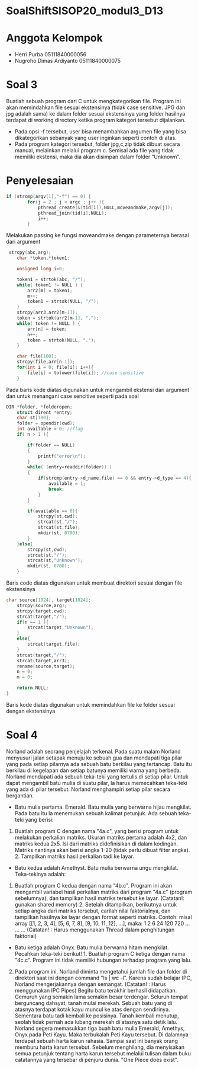 # SoalShiftSISOP20_modul3_D13

# Anggota Kelompok
* Herri Purba                     05111840000056
* Nugroho Dimas Ardiyanto         05111840000075

# Soal 3
Buatlah sebuah program dari C untuk mengkategorikan file. Program ini akan
memindahkan file sesuai ekstensinya (tidak case sensitive. JPG dan jpg adalah
sama) ke dalam folder sesuai ekstensinya yang folder hasilnya terdapat di working
directory ketika program kategori tersebut dijalankan.
* Pada opsi -f tersebut, user bisa menambahkan argumen file yang bisa
dikategorikan sebanyak yang user inginkan seperti contoh di atas.
* Pada program kategori tersebut, folder jpg,c,zip tidak dibuat secara manual,
melainkan melalui program c. Semisal ada file yang tidak memiliki ekstensi,
maka dia akan disimpan dalam folder “Unknown”.
# Penyelesaian
```c
if (strcmp(argv[1],"-f") == 0) {
        for(j = 2 ; j < argc ; j++ ){
            pthread_create(&(tid[i]),NULL,moveandmake,argv[j]);
            pthread_join(tid[i],NULL);
            i++;
        }
```
Melakukan passing ke fungsi moveandmake dengan parameternya berasal dari argument
```c
 strcpy(abc,arg);
    char *token,*token1;

	unsigned long i=0;

    token1 = strtok(abc, "/");
    while( token1 != NULL ) {
        arr2[m] = token1;
        m++;
        token1 = strtok(NULL, "/");
    }
    strcpy(arr3,arr2[m-1]);
    token = strtok(arr2[m-1], ".");
    while( token != NULL ) {
        arr[n] = token;
        n++;
        token = strtok(NULL, ".");
    }

    char file[100];
    strcpy(file,arr[n-1]);
    for(int i = 0; file[i]; i++){
        file[i] = tolower(file[i]); //case sensitive
    }
```
Pada baris kode diatas digunakan untuk mengambil ekstensi dari argument dan untuk menangani case sencitive seperti pada soal

```c
DIR *folder, *folderopen;
    struct dirent *entry;
    char st[100];
    folder = opendir(cwd); 
    int available = 0; //flag
    if( n > 1 ){

        if(folder == NULL)
        {
            printf("error\n");
        }
        while( (entry=readdir(folder)) )
        {
            if(strcmp(entry->d_name,file) == 0 && entry->d_type == 4){
                available = 1;
                break;
            }
        }

        if(available == 0){
            strcpy(st,cwd);
            strcat(st,"/");
            strcat(st,file);
            mkdir(st, 0700);
        }
    }else{
        strcpy(st,cwd);
        strcat(st,"/");
        strcat(st,"Unknown");
        mkdir(st, 0700);
    }
```
Baris code diatas digunakan untuk membuat direktori sesuai dengan file ekstensinya

```c
char source[1024], target[1024];
    strcpy(source,arg);
    strcpy(target,cwd);
    strcat(target,"/");
    if(n == 1 ){
        strcat(target,"Unknown");
    }
    else{
        strcat(target,file);
    }
    strcat(target,"/");
    strcat(target,arr3);
    rename(source,target);
    n = 0;
    m = 0;

	return NULL;
}
```
Baris kode diatas digunakan untuk memindahkan file ke folder sesuai dengan ekstensinya


# Soal 4
Norland adalah seorang penjelajah terkenal. Pada suatu malam Norland menyusuri jalan setapak menuju ke sebuah gua dan mendapati tiga pilar yang pada setiap pilarnya ada sebuah batu berkilau yang tertancap. Batu itu berkilau di kegelapan dan setiap batunya memiliki warna yang berbeda. 
Norland mendapati ada sebuah teka-teki yang tertulis di setiap pilar. Untuk dapat mengambil batu mulia di suatu pilar, Ia harus memecahkan teka-teki yang ada di pilar tersebut. Norland menghampiri setiap pilar secara bergantian. 
- Batu mulia pertama. Emerald. Batu mulia yang berwarna hijau mengkilat. Pada batu itu Ia menemukan sebuah kalimat petunjuk. Ada sebuah teka-teki yang berisi: 
1. Buatlah program C dengan nama "4a.c", yang berisi program untuk melakukan perkalian matriks. Ukuran matriks pertama adalah 4x2, dan matriks kedua 2x5. Isi dari matriks didefinisikan di dalam kodingan. Matriks nantinya akan berisi angka 1-20 (tidak perlu dibuat filter angka). 2. Tampilkan matriks hasil perkalian tadi ke layar. 
- Batu kedua adalah Amethyst. Batu mulia berwarna ungu mengkilat. Teka-tekinya adalah: 
1. Buatlah program C kedua dengan nama "4b.c". Program ini akan mengambil variabel hasil perkalian matriks dari program "4a.c" (program sebelumnya), dan tampilkan hasil matriks tersebut ke layar. 
(Catatan!: gunakan shared memory) 2. Setelah ditampilkan, berikutnya untuk setiap angka dari matriks tersebut, carilah nilai faktorialnya, dan tampilkan hasilnya ke layar dengan format seperti matriks. 
Contoh: misal array [[1, 2, 3, 4], [5, 6, 7, 8], [9, 10, 11, 12], ...], maka: 
1 2 6 24 120 720 ... ... ... (Catatan! : Harus menggunakan Thread dalam penghitungan faktorial) 
- Batu ketiga adalah Onyx. Batu mulia berwarna hitam mengkilat. Pecahkan teka-teki berikut! 1. Buatlah program C ketiga dengan nama "4c.c". Program ini tidak 
memiliki hubungan terhadap program yang lalu. 
2. Pada program ini, Norland diminta mengetahui jumlah file dan folder di direktori saat ini dengan command "ls | wc -l". Karena sudah belajar IPC, Norland mengerjakannya dengan semangat. (Catatan! : Harus menggunakan IPC Pipes) 
Begitu batu terakhir berhasil didapatkan. Gemuruh yang semakin lama semakin besar terdengar. Seluruh tempat berguncang dahsyat, tanah mulai merekah. Sebuah batu yang di atasnya terdapat kotak kayu muncul ke atas dengan sendirinya. 
Sementara batu tadi kembali ke posisinya. Tanah kembali menutup, seolah tidak pernah ada lubang merekah di atasnya satu detik lalu. 
Norland segera memasukkan tiga buah batu mulia Emerald, Amethys, Onyx pada Peti Kayu. Maka terbukalah Peti Kayu tersebut. Di dalamnya terdapat sebuah harta karun rahasia. Sampai saat ini banyak orang memburu harta karun tersebut. Sebelum menghilang, dia menyisakan semua petunjuk tentang harta karun tersebut melalui tulisan dalam buku catatannya yang tersebar di penjuru dunia. "One Piece does exist". 


